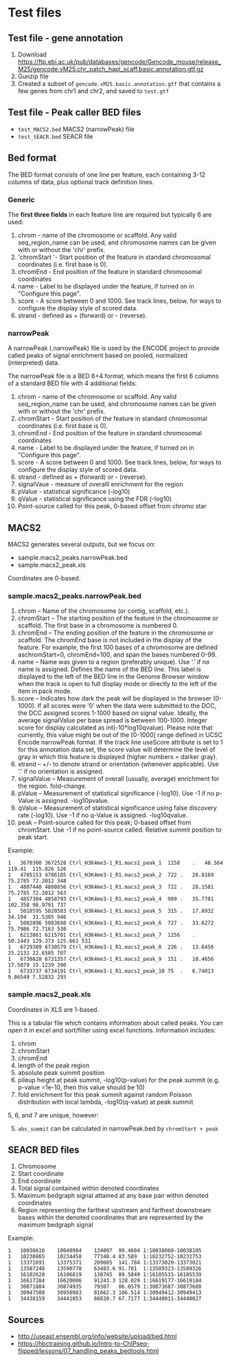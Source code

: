 # Test files

## Test file - gene annotation



1. Download https://ftp.ebi.ac.uk/pub/databases/gencode/Gencode_mouse/release_M25/gencode.vM25.chr_patch_hapl_scaff.basic.annotation.gtf.gz
2. Gunzip file
3. Created a subset of  `gencode.vM25.basic.annotation.gtf` that contains a few genes from chr1 and chr2, and saved to `test.gtf`



## Test file - Peak caller BED files

* `test_MACS2.bed` MACS2 (narrowPeak) file
* `test_SEACR.bed` SEACR file



## Bed format
The BED format consists of one line per feature, each containing 3-12 columns of data, plus optional track definition lines.

### Generic

The **first three fields** in each feature line are required but typically 6 are used:

1. chrom - name of the chromosome or scaffold. Any valid seq_region_name can be used, and chromosome names can be given with or without the 'chr' prefix.
2. 'chromStart '- Start position of the feature in standard chromosomal coordinates (i.e. first base is 0).
3. chromEnd - End position of the feature in standard chromosomal coordinates
4. name - Label to be displayed under the feature, if turned on in "Configure this page".
5. score - A score between 0 and 1000. See track lines, below, for ways to configure the display style of scored data.
6. strand - defined as + (forward) or - (reverse).

### narrowPeak

A narrowPeak (.narrowPeak) file is used by the ENCODE project to provide called peaks of signal enrichment based on pooled, normalized (interpreted) data. 

The narrowPeak file is a BED 6+4 format, which means the first 6 columns of a standard BED file with 4 additional fields:

1. chrom - name of the chromosome or scaffold. Any valid seq_region_name can be used, and chromosome names can be given with or without the 'chr' prefix.
2. chromStart - Start position of the feature in standard chromosomal coordinates (i.e. first base is 0).
3. chromEnd - End position of the feature in standard chromosomal coordinates
4. name - Label to be displayed under the feature, if turned on in "Configure this page".
5. score - A score between 0 and 1000. See track lines, below, for ways to configure the display style of scored data.
6. strand - defined as + (forward) or - (reverse).
7. signalVaue - measure of  overalll enrichment for the region
8. pValue - statistical significance (-log10)
9. qValue - statistical significance using the FDR (-log10)
10. Point-source called for this peak, 0-based offset from chromo star

## MACS2

MACS2 generates several outputs, but we focus on:

* sample.macs2_peaks.narrowPeak.bed
* sample.macs2_peak.xls

Coordinates are 0-based.

### sample.macs2_peaks.narrowPeak.bed

1. chrom – Name of the chromosome (or contig, scaffold, etc.).
2. chromStart – The starting position of the feature in the chromosome or scaffold. The first base in a chromosome is numbered 0.
3. chromEnd – The ending position of the feature in the chromosome or scaffold. The chromEnd base is not included in the display of the feature. For example, the first 100 bases of a chromosome are defined aschromStart=0, chromEnd=100, and span the bases numbered 0-99.
4. name – Name was given to a region (preferably unique). Use ‘.’ if no name is assigned. Defines the name of the BED line. This label is displayed to the left of the BED line in the Genome Browser window when the track is open to full display mode or directly to the left of the item in pack mode.
5. score – Indicates how dark the peak will be displayed in the browser (0-1000). If all scores were ‘0’ when the data were submitted to the DCC, the DCC assigned scores 1-1000 based on signal value. Ideally, the average signalValue per base spread is between 100-1000. Integer score for display calculated as int(-10*log10qvalue). Please note that currently, this value might be out of the [0-1000] range defined in UCSC Encode narrowPeak format. If the track line useScore attribute is set to 1 for this annotation data set, the score value will determine the level of gray in which this feature is displayed (higher numbers = darker gray).
6. strand – +/- to denote strand or orientation (whenever applicable). Use ‘.’ if no orientation is assigned.
7. signalValue – Measurement of overall (usually, average) enrichment for the region. fold-change.
8. pValue – Measurement of statistical significance (-log10). Use -1 if no p-Value is assigned. -log10pvalue.
9. qValue – Measurement of statistical significance using false discovery rate (-log10). Use -1 if no q-Value is assigned. -log10qvalue.
10. peak – Point-source called for this peak; 0-based offset from chromStart. Use -1 if no point-source called. Relative summit position to peak start.

Example:

```
1	3670300	3672528	Ctrl_H3K4me3-1_R1.macs2_peak_1	1158	.	48.564	119.41	115.826	526
1	4785153	4786185	Ctrl_H3K4me3-1_R1.macs2_peak_2	722	.	28.0169	75.2785	72.2012	348
1	4807440	4808656	Ctrl_H3K4me3-1_R1.macs2_peak_3	722	.	28.1581	75.2785	72.2012	563
1	4857304	4858793	Ctrl_H3K4me3-1_R1.macs2_peak_4	989	.	35.7781	102.358	98.9791	737
1	5018595	5020583	Ctrl_H3K4me3-1_R1.macs2_peak_5	315	.	17.8932	34.194	31.5385	946
1	5082896	5083698	Ctrl_H3K4me3-1_R1.macs2_peak_6	727	.	33.6272	75.7986	72.7163	538
1	6213861	6215701	Ctrl_H3K4me3-1_R1.macs2_peak_7	1256	.	50.1443	129.373	125.661	531
1	6729389	6730579	Ctrl_H3K4me3-1_R1.macs2_peak_8	226	.	13.6456	25.2131	22.6585	707
1	6730828	6731357	Ctrl_H3K4me3-1_R1.macs2_peak_9	151	.	10.4656	17.5879	15.1239	390
1	6733737	6734191	Ctrl_H3K4me3-1_R1.macs2_peak_10	75	.	6.74013	9.86549	7.52832	293
```


### sample.macs2_peak.xls

Coordinates in XLS are 1-based.

This is a tabular file which contains information about called peaks. You can open it in excel and sort/filter using excel functions. Information includes:

1. chrom
2. chromStart
3. chromEnd
4. length of the peak region
5. absolute peak summit position 
6. pileup height at peak summit, -log10(p-value) for the peak summit (e.g. p-value =1e-10, then this value should be 10)
7. fold enrichment for this peak summit against random Poisson distribution with local lambda, -log10(q-value) at peak summit

5, 6, and 7 are unique, however:

5. `abs_summit` can be calculated in narrowPeak.bed by `chromStart + peak`


## SEACR BED files

1. Chromosome
2. Start coordinate
3. End coordinate
4. Total signal contained within denoted coordinates
5. Maximum bedgraph signal attained at any base pair within denoted coordinates
6. Region representing the farthest upstream and farthest downstream bases within the denoted coordinates that are represented by the maximum bedgraph signal

Example:

```
1	10036616	10040984	134097	99.4604	1:10038060-10038105
1	10230865	10234458	77348.4	83.589	1:10232752-10232753
1	13371691	13375371	209605	141.784	1:13373020-13373021
1	13587248	13590778	63483.6	91.701	1:13589323-13589326
1	16102620	16106819	138745	89.5849	1:16105531-16105539
1	16617284	16620006	91243.3	128.029	1:16619177-16619184
1	30871884	30874935	79307	86.0579	1:30873687-30873688
1	30947508	30950983	81662.3	106.514	1:30949412-30949413
1	34438159	34441053	60820.7	67.7177	1:34440011-34440027
```



## Sources
* http://useast.ensembl.org/info/website/upload/bed.html
* https://hbctraining.github.io/Intro-to-ChIPseq-flipped/lessons/07_handling_peaks_bedtools.html
